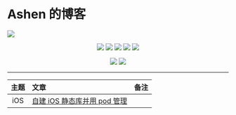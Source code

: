 # Ashen 的博客

![](https://i.loli.net/2018/03/20/5ab071f3ad075.png)

<p align='center'>
<img src="https://img.shields.io/badge/platform-iOS-ff69b4.svg">
<img src="https://img.shields.io/badge/language-Swift-orange.svg">
<img src="https://img.shields.io/badge/language-python-yellowgreen.svg">
<img src="https://img.shields.io/badge/language-shell-green.svg">
<img src="https://img.shields.io/badge/blog-Ashen-blue.svg">
</p>

<p align='center'>
<a href="https://weibo.com/u/5859589586"><img src="https://img.shields.io/badge/weibo-@Ashen___-f974ce.svg?style=flat&colorA=f4292e"></a>
<a href="https://juejin.im/user/57a08e207db2a2005a6fc4df"><img src="https://img.shields.io/badge/%E6%8E%98%E9%87%91-@Ashen-fd6f32.svg?style=flat&colorA=1970fe"></a>

</p>

-------
| 主题 | 文章 | 备注 |
|:----:|:-------|:------|
|iOS |[自建 iOS 静态库并用 pod 管理](./Articles/2018/pod_manage_framework.md)<br>|

